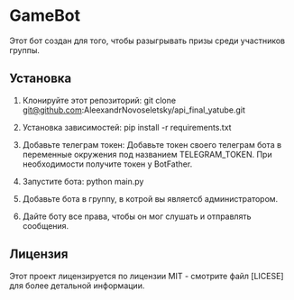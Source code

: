 # GameBot

Этот бот создан для того, чтобы разыгрывать призы среди участников группы.

## Установка

1. Клонируйте этот репозиторий:
git clone git@github.com:AleexandrNovoseletsky/api_final_yatube.git


2. Установка зависимостей:
pip install -r requirements.txt


3. Добавьте телеграм токен:
Добавьте токен своего телеграм бота в переменные окружения под названием TELEGRAM_TOKEN.
При необходимости получите токен у BotFather.


4. Запустите бота:
python main.py


5. Добавьте бота в группу, в котрой вы являетсб администратором.


6. Дайте боту все права, чтобы он мог слушать и отправлять сообщения.


## Лицензия

Этот проект лицензируется по лицензии MIT - смотрите файл [LICESE] для более детальной информации.
